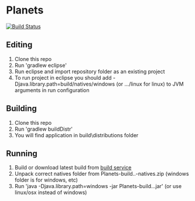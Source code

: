 # Planets
[![Build Status](http://andrey96.ru:8080/job/Planets/badge/icon)](http://andrey96.ru:8080/job/Planets/)

## Editing

1. Clone this repo
2. Run 'gradlew eclipse'
3. Run eclipse and import repository folder as an existing project
4. To run project in eclipse you should add -Djava.library.path=build/natives/windows
    (or .../linux for linux) to JVM arguments in run configuration

## Building

1. Clone this repo
2. Run 'gradlew buildDistr'
3. You will find application in build\distributions folder

## Running

1. Build or download latest build from [build service](http://build.andrey96.ru/job/Planets/)
2. Unpack correct natives folder from Planets-build..-natives.zip (windows folder is for windows, etc)
3. Run 'java -Djava.library.path=windows -jar Planets-build...jar' (or use linux/osx instead of windows)